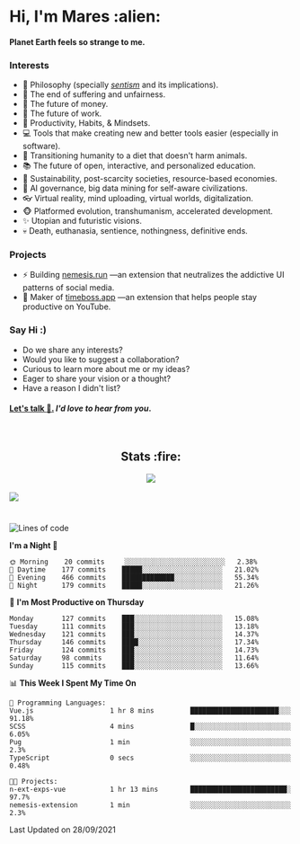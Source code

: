 <h1>Hi, I'm Mares :alien:</h1>

#### Planet Earth feels so strange to me.

### **Interests**

- 🌊 Philosophy (specially [_sentism_][sentismmedium] and its implications).
- 🎯 The end of suffering and unfairness.
- 💸 The future of money.
- 💼 The future of work.
- 🧠 Productivity, Habits, & Mindsets.
- 💻 Tools that make creating new and better tools easier (especially in software).
- 🥗 Transitioning humanity to a diet that doesn't harm animals.
- 📚 The future of open, interactive, and personalized education.
- 🌱 Sustainability, post-scarcity societies, resource-based economies.
- 🤖 AI governance, big data mining for self-aware civilizations.
- 👓 Virtual reality, mind uploading, virtual worlds, digitalization.
- 🐵 Platformed evolution, transhumanism, accelerated development.
- ✨ Utopian and futuristic visions.
- 💀 Death, euthanasia, sentience, nothingness, definitive ends.


### **Projects**

- ⚡ Building [nemesis.run](https://nemesis.run) —an extension that neutralizes the addictive UI patterns of social media.
- 💎 Maker of [timeboss.app](https://timeboss.app) —an extension that helps people stay productive on YouTube.


### **Say Hi :)**

- Do we share any interests?
- Would you like to suggest a collaboration?
- Curious to learn more about me or my ideas?
- Eager to share your vision or a thought?
- Have a reason I didn't list?

#### [Let's talk :wave:.](mailto:mareszhar@gmail.com) _I'd love to hear from you_.

[sentismmedium]: https://medium.com/@mareszhar/born-a-prisoner-a-reflection-about-life-its-struggles-and-a-plan-to-escape-d8566ce9b026

<br>

<h2 align="center">Stats :fire:</h2>

<div align="center">
  <img src="https://github-readme-streak-stats.herokuapp.com?user=mareszhar&theme=black-ice&hide_border=true&stroke=FFFFFF15&ring=DF8FFE&fire=DF8FFE&currStreakLabel=DF8FFE&background=1A232A&currStreakNum=86FFAB">
</div>

<!-- Add or remove this: &dates=B1AAB3FF at the end of the streak stats URL if they get bugged and aren't updating -->

<br>

<img src="https://activity-graph.herokuapp.com/graph?username=mareszhar&theme=nord&bg_color=00000000&color=979797&line=DF8FFE&point=00000000&area=true&hide_border=true">

<br>

<h1></h1>

<!--START_SECTION:waka-->
![Lines of code](https://img.shields.io/badge/From%20Hello%20World%20I%27ve%20Written-118661%20lines%20of%20code-blue)

**I'm a Night 🦉** 

```text
🌞 Morning    20 commits     ░░░░░░░░░░░░░░░░░░░░░░░░░   2.38% 
🌆 Daytime    177 commits    █████░░░░░░░░░░░░░░░░░░░░   21.02% 
🌃 Evening    466 commits    █████████████░░░░░░░░░░░░   55.34% 
🌙 Night      179 commits    █████░░░░░░░░░░░░░░░░░░░░   21.26%

```
📅 **I'm Most Productive on Thursday** 

```text
Monday       127 commits    ███░░░░░░░░░░░░░░░░░░░░░░   15.08% 
Tuesday      111 commits    ███░░░░░░░░░░░░░░░░░░░░░░   13.18% 
Wednesday    121 commits    ███░░░░░░░░░░░░░░░░░░░░░░   14.37% 
Thursday     146 commits    ████░░░░░░░░░░░░░░░░░░░░░   17.34% 
Friday       124 commits    ███░░░░░░░░░░░░░░░░░░░░░░   14.73% 
Saturday     98 commits     ███░░░░░░░░░░░░░░░░░░░░░░   11.64% 
Sunday       115 commits    ███░░░░░░░░░░░░░░░░░░░░░░   13.66%

```


📊 **This Week I Spent My Time On** 

```text
💬 Programming Languages: 
Vue.js                   1 hr 8 mins         ██████████████████████░░░   91.18% 
SCSS                     4 mins              █░░░░░░░░░░░░░░░░░░░░░░░░   6.05% 
Pug                      1 min               ░░░░░░░░░░░░░░░░░░░░░░░░░   2.3% 
TypeScript               0 secs              ░░░░░░░░░░░░░░░░░░░░░░░░░   0.48%

🐱‍💻 Projects: 
n-ext-exps-vue           1 hr 13 mins        ████████████████████████░   97.7% 
nemesis-extension        1 min               ░░░░░░░░░░░░░░░░░░░░░░░░░   2.3%

```


 Last Updated on 28/09/2021
<!--END_SECTION:waka-->


